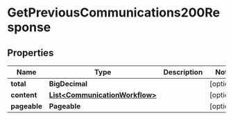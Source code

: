 

# GetPreviousCommunications200Response


## Properties

| Name | Type | Description | Notes |
|------------ | ------------- | ------------- | -------------|
|**total** | **BigDecimal** |  |  [optional] |
|**content** | [**List&lt;CommunicationWorkflow&gt;**](CommunicationWorkflow.md) |  |  [optional] |
|**pageable** | **Pageable** |  |  [optional] |




